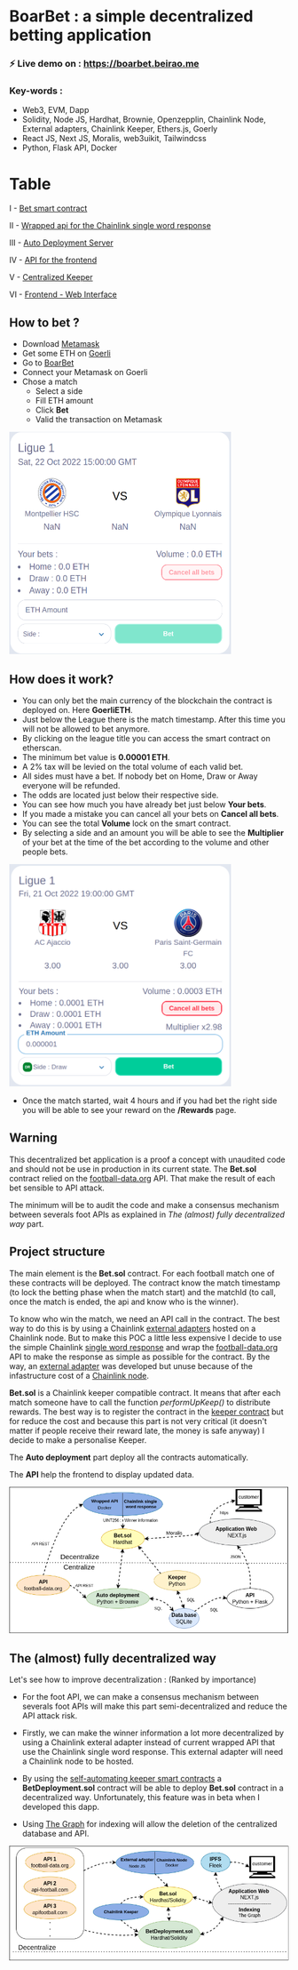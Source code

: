 # BoarBet : a simple decentralized betting application

### ⚡ Live demo on : https://boarbet.beirao.me

### Key-words :

- Web3, EVM, Dapp
- Solidity, Node JS, Hardhat, Brownie, Openzepplin, Chainlink Node, External adapters, Chainlink Keeper, Ethers.js, Goerly
- React JS, Next JS, Moralis, web3uikit, Tailwindcss
- Python, Flask API, Docker

# Table

I - [Bet smart contract](https://github.com/beirao/backend-decentralize-foot-bet)

II - [Wrapped api for the Chainlink single word response](https://github.com/beirao/footApiWrap-decentralize-foot-bet)

III - [Auto Deployment Server](https://github.com/beirao/autoDeployment-decentralize-foot-bet)

IV - [API for the frontend](https://github.com/beirao/flaskAPI-decentralize-foot-bet)

V - [Centralized Keeper](https://github.com/beirao/keeper-decentralize-foot-bet)

VI - [Frontend - Web Interface](https://github.com/beirao/frontend-decentralize-foot-bet)

## How to bet ?

- Download [Metamask](https://metamask.io/)
- Get some ETH on [Goerli](https://goerlifaucet.com/)
- Go to [BoarBet](https://boarbet.beirao.me)
- Connect your Metamask on Goerli
- Chose a match
  - Select a side
  - Fill ETH amount
  - Click **Bet**
  - Valid the transaction on Metamask

<img src="Annexes/match_demo2.png" width="400" height="400" />

## How does it work?

- You can only bet the main currency of the blockchain the contract is deployed on. Here **GoerliETH**.
- Just below the League there is the match timestamp. After this time you will not be allowed to bet anymore.
- By clicking on the league title you can access the smart contract on etherscan.
- The minimum bet value is **0.00001 ETH**.
- A 2% tax will be levied on the total volume of each valid bet.
- All sides must have a bet. If nobody bet on Home, Draw or Away everyone will be refunded.
- The odds are located just below their respective side.
- You can see how much you have already bet just below **Your bets**.
- If you made a mistake you can cancel all your bets on **Cancel all bets**.
- You can see the total **Volume** lock on the smart contract.
- By selecting a side and an amount you will be able to see the **Multiplier** of your bet at the time of the bet according to the volume and other people bets.

<img src="Annexes/match_demo3.png" width="400" height="400" />

- Once the match started, wait 4 hours and if you had bet the right side you will be able to see your reward on the **/Rewards** page.

<!-- <img src="Annexes/match_demo4.png" width="400" height="400" /> -->

## Warning

This decentralized bet application is a proof a concept with unaudited code and should not be use in production in its current state. The **Bet.sol** contract relied on the [football-data.org](https://www.football-data.org/) API. That make the result of each bet sensible to API attack.

The minimum will be to audit the code and make a consensus mechanism between severals foot APIs as explained in _The (almost) fully decentralized way_ part.

## Project structure

The main element is the **Bet.sol** contract. For each football match one of these contracts will be deployed. The contract know the match timestamp (to lock the betting phase when the match start) and the matchId (to call, once the match is ended, the api and know who is the winner).

To know who win the match, we need an API call in the contract. The best way to do this is by using a Chainlink [external adapters](https://docs.chain.link/docs/external-adapters/) hosted on a Chainlink node. But to make this POC a little less expensive I decide to use the simple Chainlink [single word response](https://docs.chain.link/docs/any-api/get-request/examples/single-word-response/) and wrap the [football-data.org](https://www.football-data.org/) API to make the response as simple as possible for the contract.
By the way, an [external adapter](https://github.com/beirao/chainlinkEA-decentralize-foot-bet) was developed but unuse because of the infastructure cost of a [Chainlink node](https://docs.chain.link/docs/running-a-chainlink-node/).

**Bet.sol** is a Chainlink keeper compatible contract. It means that after each match someone have to call the function _performUpKeep()_ to distribute rewards. The best way is to register the contract in the [keeper contract](https://automation.chain.link/) but for reduce the cost and because this part is not very critical (it doesn't matter if people receive their reward late, the money is safe anyway) I decide to make a personalise Keeper.

The **Auto deployment** part deploy all the contracts automatically.

The **API** help the frontend to display updated data.

![](Annexes/footbet_shema.drawio.png)

## The (almost) fully decentralized way

Let's see how to improve decentralization : (Ranked by importance)

- For the foot API, we can make a consensus mechanism between severals foot APIs will make this part semi-decentralized and reduce the API attack risk.

- Firstly, we can make the winner information a lot more decentralized by using a Chainlink exteral adapter instead of current wrapped API that use the Chainlink single word response. This external adapter will need a Chainlink node to be hosted.

- By using the [self-automating keeper smart contracts](https://docs.chain.link/docs/chainlink-automation/register-upkeep/) a **BetDeployment.sol** contract will be able to deploy **Bet.sol** contract in a decentralized way. Unfortunately, this feature was in beta when I developed this dapp.

- Using [The Graph](https://thegraph.com/en/) for indexing will allow the deletion of the centralized database and API.

![](Annexes/footbet_shema_full_decentralize.drawio.png)
